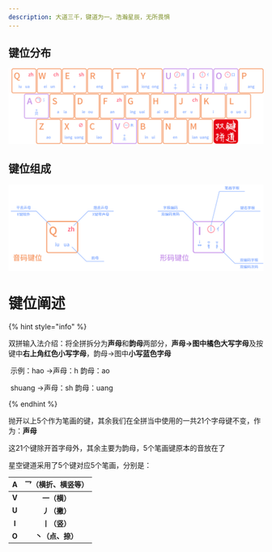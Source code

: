 ```yaml
---
description: 大道三千，键道为一。浩瀚星辰，无所畏惧
---
```




## 键位分布

![](../.gitbook/assets/xkjd-qwerty.png)

## 键位组成

![xkjd-rules](../.gitbook/assets/xkjd-rules.png)

# 键位阐述

{% hint style="info" %}

双拼输入法介绍：将全拼拆分为**声母**和**韵母**两部分，**声母→**图中**橘色大写字母**及按键中**右上角红色小写字母**，韵母→图中**小写蓝色字母**

​	示例：hao  →声母：h     韵母：ao

​			   shuang  →声母：sh      韵母：uang	

{% endhint %}

抛开以上5个作为笔画的键，其余我们在全拼当中使用的一共21个字母键不变，作为：**声母**

这21个键除开首字母外，其余主要为韵母，5个笔画键原本的音放在了



星空键道采用了5个键对应5个笔画，分别是：

| **A** | **乛（横折、横竖等）** |
| :---: | :--------------------: |
| **V** |      **一（横）**      |
| **U** |      **丿（撇）**      |
| **I** |      **丨（竖）**      |
| **O** |    **丶（点、捺）**    |


